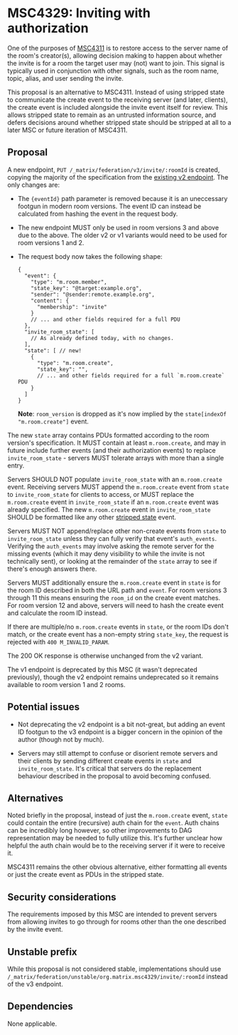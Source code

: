 # MSC4329: Inviting with authorization

One of the purposes of [MSC4311](https://github.com/matrix-org/matrix-spec-proposals/pull/4311) is
to restore access to the server name of the room's creator(s), allowing decision making to happen
about whether the invite is for a room the target user may (not) want to join. This signal is typically
used in conjunction with other signals, such as the room name, topic, alias, and user sending the
invite.

This proposal is an alternative to MSC4311. Instead of using stripped state to communicate the create
event to the receiving server (and later, clients), the create event is included alongside the invite
event itself for review. This allows stripped state to remain as an untrusted information source, and
defers decisions around whether stripped state should be stripped at all to a later MSC or future
iteration of MSC4311.


## Proposal

A new endpoint, `PUT /_matrix/federation/v3/invite/:roomId` is created, copying the majority of the
specification from the [existing v2 endpoint](https://spec.matrix.org/v1.15/server-server-api/#put_matrixfederationv2inviteroomideventid).
The only changes are:

* The `{eventId}` path parameter is removed because it is an uneccessary footgun in modern room
  versions. The event ID can instead be calculated from hashing the event in the request body.
* The new endpoint MUST only be used in room versions 3 and above due to the above. The older v2 or
  v1 variants would need to be used for room versions 1 and 2.
* The request body now takes the following shape:

  ```jsonc
  {
    "event": {
      "type": "m.room.member",
      "state_key": "@target:example.org",
      "sender": "@sender:remote.example.org",
      "content": {
        "membership": "invite"
      }
      // ... and other fields required for a full PDU
    },
    "invite_room_state": [
      // As already defined today, with no changes.
    ],
    "state": [ // new!
      {
        "type": "m.room.create",
        "state_key": "",
        // ... and other fields required for a full `m.room.create` PDU
      }
    ]
  }
  ```

  **Note**: `room_version` is dropped as it's now implied by the `state[indexOf "m.room.create"]` event.

The new `state` array contains PDUs formatted according to the room version's specification. It MUST
contain at least `m.room.create`, and may in future include further events (and their authorization
events) to replace `invite_room_state` - servers MUST tolerate arrays with more than a single entry.

Servers SHOULD NOT populate `invite_room_state` with an `m.room.create` event. Receiving servers MUST
append the `m.room.create` event from `state` to `invite_room_state` for clients to access, or MUST
replace the `m.room.create` event in `invite_room_state` if an `m.room.create` event was already
specified. The new `m.room.create` event in `invite_room_state` SHOULD be formatted like any other
[stripped state](https://spec.matrix.org/v1.15/client-server-api/#stripped-state) event.

Servers MUST NOT append/replace other non-create events from `state` to `invite_room_state` unless
they can fully verify that event's `auth_events`. Verifying the `auth_events` may involve asking the
remote server for the missing events (which it may deny visibility to while the invite is not technically
sent), or looking at the remainder of the `state` array to see if there's enough answers there.

Servers MUST additionally ensure the `m.room.create` event in `state` is for the room ID described
in both the URL path and `event`. For room versions 3 through 11 this means ensuring the `room_id`
on the create event matches. For room version 12 and above, servers will need to hash the create
event and calculate the room ID instead.

If there are multiple/no `m.room.create` events in `state`, or the room IDs don't match, or the create
event has a non-empty string `state_key`, the request is rejected with `400 M_INVALID_PARAM`.

The 200 OK response is otherwise unchanged from the v2 variant.

The v1 endpoint is deprecated by this MSC (it wasn't deprecated previously), though the v2 endpoint
remains undeprecated so it remains available to room version 1 and 2 rooms.


## Potential issues

* Not deprecating the v2 endpoint is a bit not-great, but adding an event ID footgun to the v3 endpoint
  is a bigger concern in the opinion of the author (though not by much).

* Servers may still attempt to confuse or disorient remote servers and their clients by sending different
  create events in `state` and `invite_room_state`. It's critical that servers do the replacement
  behaviour described in the proposal to avoid becoming confused.


## Alternatives

Noted briefly in the proposal, instead of just the `m.room.create` event, `state` could contain the
entire (recursive) auth chain for the `event`. Auth chains can be incredibly long however, so other
improvements to DAG representation may be needed to fully utilize this. It's further unclear how
helpful the auth chain would be to the receiving server if it were to receive it.

MSC4311 remains the other obvious alternative, either formatting all events or just the create event
as PDUs in the stripped state.


## Security considerations

The requirements imposed by this MSC are intended to prevent servers from allowing invites to go through
for rooms other than the one described by the invite event.


## Unstable prefix

While this proposal is not considered stable, implementations should use `/_matrix/federation/unstable/org.matrix.msc4329/invite/:roomId` instead of the v3 endpoint.


## Dependencies

None applicable.
